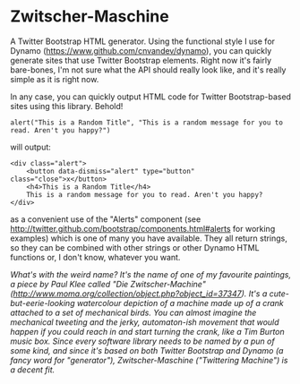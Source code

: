 Zwitscher-Maschine
==================

A Twitter Bootstrap HTML generator. Using the functional style I use for Dynamo
(https://www.github.com/cnvandev/dynamo), you can quickly generate sites that
use Twitter Bootstrap elements. Right now it's fairly bare-bones, I'm not sure
what the API should really look like, and it's really simple as it is right now.

In any case, you can quickly output HTML code for Twitter Bootstrap-based sites
using this library. Behold!

    alert("This is a Random Title", "This is a random message for you to read. Aren't you happy?")

will output:

    <div class="alert">
        <button data-dismiss="alert" type="button" class="close">x</button>
        <h4>This is a Random Title</h4>
        This is a random message for you to read. Aren't you happy?
    </div>

as a convenient use of the "Alerts" component (see
http://twitter.github.com/bootstrap/components.html#alerts for working examples)
which is one of many you have available. They all return strings, so they can be
combined with other strings or other Dynamo HTML functions or, I don't know,
whatever you want.

*What's with the weird name? It's the name of one of my favourite paintings, a
piece by Paul Klee called "Die Zwitscher-Machine"
(http://www.moma.org/collection/object.php?object_id=37347). It's a
cute-but-eerie-looking watercolour depiction of a machine made up of a crank
attached to a set of mechanical birds. You can almost imagine the mechanical
tweeting and the jerky, automaton-ish movement that would happen if you could
reach in and start turning the crank, like a Tim Burton music box. Since every
software library needs to be named by a pun of some kind, and since it's based
on both Twitter Bootstrap and Dynamo (a fancy word for "generator"),
Zwitscher-Maschine ("Twittering Machine") is a decent fit.*